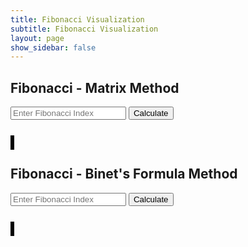 ```yaml
---
title: Fibonacci Visualization
subtitle: Fibonacci Visualization
layout: page
show_sidebar: false
---
```


<style>
        canvas {
            border: 3px solid #000;
        }
</style>
<body>
    <h2>Fibonacci - Matrix Method</h2>
    <input type="number" id="matrixIndex" placeholder="Enter Fibonacci Index" />
    <button onclick="fetchFibonacci('matrix', document.getElementById('matrixIndex').value)">Calculate</button>
    <pre id="matrixResult"></pre>
    <canvas id="matrixCanvas" width="500" height="500"></canvas>
    <h2>Fibonacci - Binet's Formula Method</h2>
    <input type="number" id="binetIndex" placeholder="Enter Fibonacci Index" />
    <button onclick="fetchFibonacci('binet', document.getElementById('binetIndex').value)">Calculate</button>
    <pre id="binetResult"></pre>
    <canvas id="binetCanvas" width="500" height="500"></canvas>

<script>
// fetchFibonacci function fetches fibonacci data from an API using the provided method and index
function fetchFibonacci(method, index) {
    fetch(`http://localhost:8062/api/fibonacci/${method}/${index}`)
    .then(response => response.json())
    .then(data => {
        // update the result display with the fetched fibonacci data in string format
        document.getElementById(method + 'Result').textContent = JSON.stringify(data);

        // log fetch data to console        
        console.log('Fetched Fibonacci Data:', data); // Log fetched data to console
        
        // draw a fibonacci swirl using the fetched data and the specified method
        drawFibonacciSwirl(data.result, method);
    })
    .catch(error => {
        // log an error message to the console if there is an issue with the API request
        console.error('Error:', error);
    });
}

// function draws a visual representation of a fibonacci swirl on a canvas
function drawFibonacciSwirl(fibonacciArray, method) {
    const canvas = document.getElementById(`${method}Canvas`);
    const ctx = canvas.getContext('2d');
    const centerX = canvas.width / 2;
    const centerY = canvas.height / 2;
    const radiusFactor = 5;

    // clear the canvas before drawing the new fibonacci swirl
    ctx.clearRect(0, 0, canvas.width, canvas.height);

    // check if fibonacciArray is an array before iterating through it
    if (Array.isArray(fibonacciArray)) {

        // animation
        animateSwirl(0);

        function animateSwirl(index) {
            if (index < fibonacciArray.length){
            // retrieve the fibonacci value at the current index
            const value = fibonacciArray[index];
            
            // calculate the angle and radius for each point in the swirl
            const angle = index * 10; // adjust the angle increment for a better swirl
            const radius = value * radiusFactor;

            // calculate the coordinates for each point based on the angle and radius
            const x = centerX + radius * Math.cos(angle);
            const y = centerY + radius * Math.sin(angle);

            // draw a point on the canvas
            ctx.beginPath();
            ctx.arc(x, y, 2, 0, 2 * Math.PI);
            ctx.fillStyle = 'blue';
            ctx.fill();
            ctx.closePath();

            // displaying fibonacci values next to point
            ctx.fillStyle = 'black';
            ctx.font = '10px Arial';
            ctx.fillText(value, x + 5, y - 5);
            }
        }
    }
}
</script>
</body>


